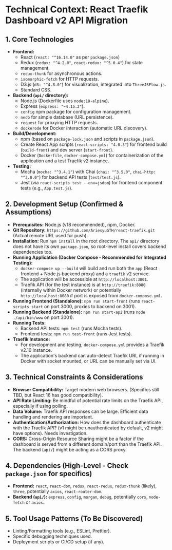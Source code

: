 # Technical Context: React Traefik Dashboard v2 API Migration

## 1. Core Technologies

- **Frontend:**
    - React (`react: "^16.14.0"` as per `package.json`)
    - Redux (`redux: "^4.2.0"`, `react-redux: "^5.0.4"`) for state management.
    - `redux-thunk` for asynchronous actions.
    - `isomorphic-fetch` for HTTP requests.
    - D3.js (`d3: "^4.8.0"`) for visualization, integrated into `ThreeJSFlow.js`.
    - Standard CSS.
- **Backend (`api/` directory):**
    - Node.js (Dockerfile uses `node:18-alpine`).
    - Express (`express: "~4.15.2"`).
    - `config` npm package for configuration management.
    - `nedb` for simple database (URL persistence).
    - `request` for proxying HTTP requests.
    - `dockerode` for Docker interaction (automatic URL discovery).
- **Build/Development:**
    - npm (based on `package-lock.json` and scripts in `package.json`).
    - Create React App scripts (`react-scripts: "4.0.3"`) for frontend build (`build-front`) and dev server (`start-front`).
    - Docker (`Dockerfile`, `docker-compose.yml`) for containerization of the application and a test Traefik v2 instance.
- **Testing:**
    - Mocha (`mocha: "^3.4.1"`) with Chai (`chai: "^3.5.0"`, `chai-http: "^3.0.0"`) for backend API tests (`test/test.js`).
    - Jest (via `react-scripts test --env=jsdom`) for frontend component tests (e.g., `App.test.js`).

## 2. Development Setup (Confirmed & Assumptions)

- **Prerequisites:** Node.js (v18 recommended), npm, Docker.
- **Git Repository:** `https://github.com/AriesyuGTH/react-traefik.git` (Actual remote URL used for push).
- **Installation:** Run `npm install` in the root directory. The `api/` directory does not have its own `package.json`, so root-level install covers backend dependencies too.
- **Running Application (Docker Compose - Recommended for Integrated Testing):**
    - `docker-compose up --build` will build and run both the `app` (React frontend + Node.js backend proxy) and a `traefik` v2 service.
    - The application will be accessible at `http://localhost:3001`.
    - Traefik API (for the test instance) is at `http://traefik:8080` (internally within Docker network) or potentially `http://localhost:8080` if port is exposed from `docker-compose.yml`.
- **Running Frontend (Standalone):** `npm run start-front` (runs `react-scripts start` on port 3000, proxies to backend on 3001).
- **Running Backend (Standalone):** `npm run start-api` (runs `node ./api/bin/www` on port 3001).
- **Running Tests:**
    - Backend API tests: `npm test` (runs Mocha tests).
    - Frontend tests: `npm run test-front` (runs Jest tests).
- **Traefik Instance:**
    - For development and testing, `docker-compose.yml` provides a Traefik v2.10 instance.
    - The application's backend can auto-detect Traefik URL if running in Docker with socket mounted, or URL can be manually set via UI.

## 3. Technical Constraints & Considerations

- **Browser Compatibility:** Target modern web browsers. (Specifics still TBD, but React 16 has good compatibility).
- **API Rate Limiting:** Be mindful of potential rate limits on the Traefik API, especially if using polling.
- **Data Volume:** Traefik API responses can be large. Efficient data handling and rendering are important.
- **Authentication/Authorization:** How does the dashboard authenticate with the Traefik API? (v1 might be unauthenticated by default, v2 might have options). Needs investigation.
- **CORS:** Cross-Origin Resource Sharing might be a factor if the dashboard is served from a different domain/port than the Traefik API. The backend (`api/`) might be acting as a CORS proxy.

## 4. Dependencies (High-Level - Check `package.json` for specifics)

- **Frontend:** `react`, `react-dom`, `redux`, `react-redux`, `redux-thunk` (likely), `three`, potentially `axios`, `react-router-dom`.
- **Backend (`api/`):** `express`, `config`, `morgan`, `debug`, potentially `cors`, `node-fetch` or `axios`.

## 5. Tool Usage Patterns (To Be Discovered)

- Linting/Formatting tools (e.g., ESLint, Prettier).
- Specific debugging techniques used.
- Deployment scripts or CI/CD setup (if any).
